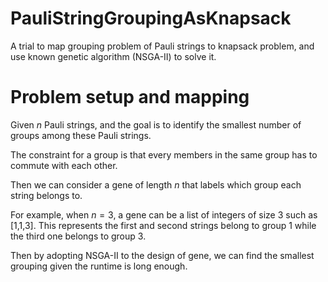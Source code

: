 # PauliStringGroupingAsKnapsack
A trial to map grouping problem of Pauli strings to knapsack problem, and use known genetic algorithm (NSGA-II) to solve it.

# Problem setup and mapping
Given $n$ Pauli strings, and the goal is to identify the smallest number of groups among these Pauli strings.

The constraint for a group is that every members in the same group has to commute with each other.

Then we can consider a gene of length $n$ that labels which group each string belongs to.

For example, when $n=3$, a gene can be a list of integers of size $3$ such as [1,1,3]. This represents the first and second strings belong to group 1 while the third one belongs to group 3.

Then by adopting NSGA-II to the design of gene, we can find the smallest grouping given the runtime is long enough.

